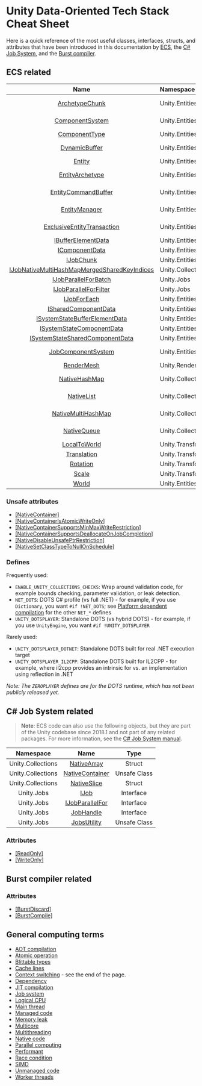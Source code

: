 # Unity Data-Oriented Tech Stack Cheat Sheet

Here is a quick reference of the most useful classes, interfaces, structs, and attributes that have been introduced in this documentation by [ECS](#ecs-related), the [C# Job System](#c-job-system-related), and the [Burst compiler](#burst-compiler-related).

## ECS related

| Name     | Namespace   | Type  |
| :-------------: |:-------------| :-----:|
| [ArchetypeChunk](https://docs.unity3d.com/Packages/com.unity.entities@latest?preview=1&subfolder=/api/Unity.Entities.ArchetypeChunk.html) | Unity.Entities | Unsafe Struct |
| [ComponentSystem](https://docs.unity3d.com/Packages/com.unity.entities@latest?preview=1&subfolder=/api/Unity.Entities.ComponentSystem.html) | Unity.Entities | Abstract Class |
| [ComponentType](https://docs.unity3d.com/Packages/com.unity.entities@latest?preview=1&subfolder=/api/Unity.Entities.ComponentType.html) | Unity.Entities | Struct |
| [DynamicBuffer](https://docs.unity3d.com/Packages/com.unity.entities@latest?preview=1&subfolder=/api/Unity.Entities.DynamicBuffer-1.html) | Unity.Entities | Unsafe Struct |
| [Entity](https://docs.unity3d.com/Packages/com.unity.entities@latest?preview=1&subfolder=/api/Unity.Entities.Entity.html) | Unity.Entities | Struct |
| [EntityArchetype](https://docs.unity3d.com/Packages/com.unity.entities@latest?preview=1&subfolder=/api/Unity.Entities.EntityArchetype.html) | Unity.Entities | Unsafe Struct |
| [EntityCommandBuffer](https://docs.unity3d.com/Packages/com.unity.entities@latest?preview=1&subfolder=/api/Unity.Entities.EntityCommandBuffer.html) | Unity.Entities | Unsafe Struct |
| [EntityManager](https://docs.unity3d.com/Packages/com.unity.entities@latest?preview=1&subfolder=/api/Unity.Entities.EntityManager.html) | Unity.Entities | Unsafe Class |
| [ExclusiveEntityTransaction](https://docs.unity3d.com/Packages/com.unity.entities@latest?preview=1&subfolder=/api/Unity.Entities.ExclusiveEntityTransaction.html) | Unity.Entities | Unsafe Struct |
| [IBufferElementData](https://docs.unity3d.com/Packages/com.unity.entities@latest?preview=1&subfolder=/api/Unity.Entities.IBufferElementData.html) | Unity.Entities | Interface |
| [IComponentData](https://docs.unity3d.com/Packages/com.unity.entities@latest?preview=1&subfolder=/api/Unity.Entities.IComponentData.html) | Unity.Entities | Interface |
| [IJobChunk](https://docs.unity3d.com/Packages/com.unity.entities@latest?preview=1&subfolder=/api/Unity.Entities.IJobChunk.html) | Unity.Entities | Interface |
| [IJobNativeMultiHashMapMergedSharedKeyIndices](https://docs.unity3d.com/Packages/com.unity.collections@latest?preview=1&subfolder=/api/Unity.Collections.IJobNativeMultiHashMapMergedSharedKeyIndices.html) | Unity.Collections | Interface |
| [IJobParallelForBatch](https://docs.unity3d.com/Packages/com.unity.jobs@latest?preview=1&subfolder=/api/Unity.Jobs.IJobParallelForBatch.html) | Unity.Jobs | Interface |
| [IJobParallelForFilter](https://docs.unity3d.com/Packages/com.unity.jobs@latest?preview=1&subfolder=/api/Unity.Jobs.IJobParallelForFilter.html) | Unity.Jobs | Interface |
| [IJobForEach](https://docs.unity3d.com/Packages/com.unity.entities@latest?preview=1&subfolder=/api/Unity.Entities.IJobForEach-1.html) | Unity.Entities | Interface |
| [ISharedComponentData](https://docs.unity3d.com/Packages/com.unity.entities@latest?preview=1&subfolder=/api/Unity.Entities.ISharedComponentData.html) | Unity.Entities | Interface |
| [ISystemStateBufferElementData](https://docs.unity3d.com/Packages/com.unity.entities@latest?preview=1&subfolder=/api/Unity.Entities.ISystemStateBufferElementData.html) | Unity.Entities | Interface |
| [ISystemStateComponentData](https://docs.unity3d.com/Packages/com.unity.entities@latest?preview=1&subfolder=/api/Unity.Entities.ISystemStateComponentData.html) | Unity.Entities | Interface |
| [ISystemStateSharedComponentData](https://docs.unity3d.com/Packages/com.unity.entities@latest?preview=1&subfolder=/api/Unity.Entities.ISystemStateSharedComponentData.html) | Unity.Entities | Interface |
| [JobComponentSystem](https://docs.unity3d.com/Packages/com.unity.entities@latest?preview=1&subfolder=/api/Unity.Entities.JobComponentSystem.html) | Unity.Entities | Abstract Class |
| [RenderMesh](https://docs.unity3d.com/Packages/com.unity.rendering.hybrid@latest?preview=1&subfolder=/api/Unity.Rendering.RenderMesh.html) |Unity.Rendering | Class |
| [NativeHashMap](https://docs.unity3d.com/Packages/com.unity.collections@latest?preview=1&subfolder=/api/Unity.Collections.NativeHashMap-2.html) | Unity.Collections | Unsafe Struct |
| [NativeList](https://docs.unity3d.com/Packages/com.unity.collections@latest?preview=1&subfolder=/api/Unity.Collections.NativeList-1.html) | Unity.Collections | Unsafe Struct |
| [NativeMultiHashMap](https://docs.unity3d.com/Packages/com.unity.collections@latest?preview=1&subfolder=/api/Unity.Collections.NativeMultiHashMap-2.html) | Unity.Collections | Unsafe Struct |
| [NativeQueue](https://docs.unity3d.com/Packages/com.unity.collections@latest?preview=1&subfolder=/api/Unity.Collections.NativeQueue-1.html) | Unity.Collections | Unsafe Struct |
| [LocalToWorld](https://docs.unity3d.com/Packages/com.unity.entities@latest?preview=1&subfolder=/api/Unity.Transforms.LocalToWorld.html) | Unity.Transforms | Struct |
| [Translation](https://docs.unity3d.com/Packages/com.unity.entities@latest?preview=1&subfolder=/api/Unity.Transforms.Translation.html) | Unity.Transforms | Struct |
| [Rotation](https://docs.unity3d.com/Packages/com.unity.entities@latest?preview=1&subfolder=/api/Unity.Transforms.Rotation.html) | Unity.Transforms | Struct |
| [Scale](https://docs.unity3d.com/Packages/com.unity.entities@latest?preview=1&subfolder=/api/Unity.Transforms.Scale.html) | Unity.Transforms | Struct |
| [World](https://docs.unity3d.com/Packages/com.unity.entities@latest?preview=1&subfolder=/api/Unity.Entities.World.html) | Unity.Entities | Class |

### Unsafe attributes

* [[NativeContainer]](https://docs.unity3d.com/ScriptReference/Unity.Collections.LowLevel.Unsafe.NativeContainerAttribute.html)
* [[NativeContainerIsAtomicWriteOnly]](https://docs.unity3d.com/ScriptReference/Unity.Collections.LowLevel.Unsafe.NativeContainerIsAtomicWriteOnlyAttribute.html)
* [[NativeContainerSupportsMinMaxWriteRestriction]](https://docs.unity3d.com/ScriptReference/Unity.Collections.LowLevel.Unsafe.NativeContainerSupportsMinMaxWriteRestrictionAttribute.html)
* [[NativeContainerSupportsDeallocateOnJobCompletion]](https://docs.unity3d.com/ScriptReference/Unity.Collections.LowLevel.Unsafe.NativeContainerSupportsDeallocateOnJobCompletionAttribute.html)
* [[NativeDisableUnsafePtrRestriction]](https://docs.unity3d.com/ScriptReference/Unity.Collections.LowLevel.Unsafe.NativeDisableUnsafePtrRestrictionAttribute.html)
* [[NativeSetClassTypeToNullOnSchedule]](https://docs.unity3d.com/ScriptReference/Unity.Collections.LowLevel.Unsafe.NativeSetClassTypeToNullOnScheduleAttribute.html)

### Defines

Frequently used:

* `ENABLE_UNITY_COLLECTIONS_CHECKS`: Wrap around validation code, for example bounds checking, parameter validation, or leak detection.
* `NET_DOTS`: DOTS C# profile (vs full .NET) - for example, if you use `Dictionary`, you want `#if !NET_DOTS`; see [Platform dependent compilation](https://docs.unity3d.com/Manual/PlatformDependentCompilation.html) for the other `NET_*` defines
* `UNITY_DOTSPLAYER`: Standalone DOTS (vs hybrid DOTS) - for example, if you use `UnityEngine`, you want `#if !UNITY_DOTSPLAYER`

Rarely used:

* `UNITY_DOTSPLAYER_DOTNET`: Standalone DOTS built for real .NET execution target
* `UNITY_DOTSPLAYER_IL2CPP`: Standalone DOTS built for IL2CPP - for example, where il2cpp provides an intrinsic for vs. an implementation using reflection in .NET

_Note: The `ZEROPLAYER` defines are for the DOTS runtime, which has not been publicly released yet._

## C# Job System related

> **Note**: ECS code can also use the following objects, but they are part of the Unity codebase since 2018.1 and not part of any related packages. For more information, see the [C# Job System manual](https://docs.unity3d.com/Manual/JobSystem.html).

| Namespace     | Name          | Type  |
| :-------------: |:-------------:| :-----:|
| Unity.Collections | [NativeArray](https://docs.unity3d.com/ScriptReference/Unity.Collections.NativeArray_1.html)  | Struct |
| Unity.Collections | [NativeContainer](https://docs.unity3d.com/ScriptReference/Unity.Collections.LowLevel.Unsafe.NativeContainerAttribute.html) | Unsafe Class |
| Unity.Collections | [NativeSlice](https://docs.unity3d.com/ScriptReference/Unity.Collections.NativeSlice_1.html) | Struct |
| Unity.Jobs | [IJob](https://docs.unity3d.com/ScriptReference/Unity.Jobs.IJob.html) | Interface |
| Unity.Jobs | [IJobParallelFor](https://docs.unity3d.com/ScriptReference/Unity.Jobs.IJobParallelFor.html) | Interface |
| Unity.Jobs | [JobHandle](https://docs.unity3d.com/ScriptReference/Unity.Jobs.JobHandle.html) | Interface |
| Unity.Jobs | [JobsUtility](https://docs.unity3d.com/ScriptReference/Unity.Jobs.LowLevel.Unsafe.JobsUtility.html) | Unsafe Class |

### Attributes

* [[ReadOnly]](https://docs.unity3d.com/ScriptReference/Unity.Collections.ReadOnlyAttribute.html)
* [[WriteOnly]](https://docs.unity3d.com/ScriptReference/Unity.Collections.WriteOnlyAttribute.html)

## Burst compiler related

### Attributes

* [[BurstDiscard]](https://docs.unity3d.com/ScriptReference/Unity.Burst.BurstDiscardAttribute.html)
* [[BurstCompile]](https://docs.unity3d.com/Packages/com.unity.burst@latest?preview=1&subfolder=/api/Unity.Burst.BurstCompileAttribute.html)

## General computing terms

* [AOT compilation](glossary.md#aot_compilation)
* [Atomic operation](glossary.md#atomic_operation)
* [Blittable types](glossary.md#blittable_types)
* [Cache lines](https://en.wikipedia.org/wiki/CPU_cache#Cache_entries)
* [Context switching](https://docs.unity3d.com/Manual/JobSystemMultithreading.html) - see the end of the page.
* [Dependency](glossary.md#dependency)
* [JIT compilation](glossary.md#jit_compilation)
* [Job system](https://docs.unity3d.com/Manual/JobSystemJobSystems.html)
* [Logical CPU](glossary.md#logical_cpu)
* [Main thread](glossary.md#main_thread)
* [Managed code](glossary.md#managed_code)
* [Memory leak](glossary.md#memory_leak)
* [Multicore](glossary.md#multicore)
* [Multithreading](https://docs.unity3d.com/Manual/JobSystemMultithreading.html)
* [Native code](https://en.wikipedia.org/wiki/Machine_code)
* [Parallel computing](https://en.wikipedia.org/wiki/Parallel_computing)
* [Performant](glossary.md#performant)
* [Race condition](https://docs.unity3d.com/Manual/JobSystemSafetySystem.html)
* [SIMD](glossary.md#simd)
* [Unmanaged code](glossary.md#unmanaged_code)
* [Worker threads](glossary.md#worker_threads)
